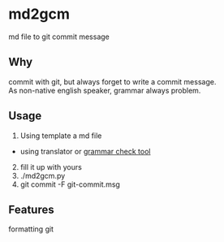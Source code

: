 # md2gcm
md file to git commit message

## Why
commit with git, but always forget to write a commit message.  
As non-native english speaker, grammar always problem.

## Usage
1. Using template a md file
 - using translator or [grammar check tool](https://languagetool.org/)
2. fill it up with yours
3. ./md2gcm.py
4. git commit -F git-commit.msg 

## Features
formatting git
